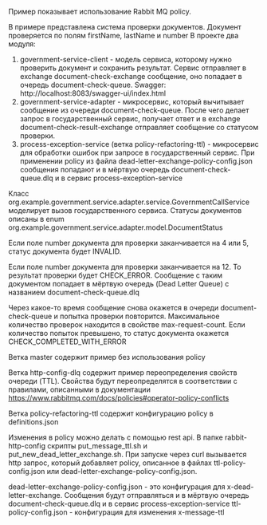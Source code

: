 Пример показывает использование Rabbit MQ policy.

В примере представлена система проверки документов. Документ проверяется по полям firstName, lastName и number
В проекте два модуля:
1) government-service-client - модель сервиса, которому нужно проверить документ и сохранить результат.
Сервис отправляет в exchange document-check-exchange сообщение, оно попадает в очередь document-check-queue.
Swagger: http://localhost:8083/swagger-ui/index.html
2) government-service-adapter - микросервис, который вычитывает сообщение из очереди document-check-queue.
После чего делает запрос в государственный сервис, получает ответ и в exchange document-check-result-exchange
отправляет сообщение со статусом проверки.
3) process-exception-service (ветка policy-refactoring-ttl) - микросервис для обработки ошибок при запросе в государственный сервис. 
   При применении  policy из файла dead-letter-exchange-policy-config.json сообщения попадают и в мёртвую очередь document-check-queue.dlq
   и в сервис process-exception-service

Класс org.example.government.service.adapter.service.GovernmentCallService моделирует вызов государственного сервиса.
Статусы документов описаны в enum org.example.government.service.adapter.model.DocumentStatus

Если поле number документа для проверки заканчивается на 4 или 5, статус документа будет INVALID.

Если поле number документа для проверки заканчивается на 12. То результат проверки будет CHECK_ERROR.
Сообщение с таким документом попадает в мёртвую очередь (Dead Letter Queue) c названием document-check-queue.dlq

Через какое-то время сообщение снова окажется в очереди document-check-queue и попытка проверки повторится.
Максимальное количество проверок находится в свойстве max-request-count. Если количество попыток превышено,
то статус документа окажется CHECK_COMPLETED_WITH_ERROR

Ветка master содержит пример без использования policy

Ветка http-config-dlq содержит пример переопределения свойств очереди (TTL).
Свойства будут переопределятся в соответствии с правилами, описанными в документации https://www.rabbitmq.com/docs/policies#operator-policy-conflicts

Ветка policy-refactoring-ttl содержит конфигурацию policy в definitions.json

Изменения в policy можно делать с помощью rest api. В папке rabbit-http-config скрипты put_message_ttl.sh и put_new_dead_letter_exchange.sh. 
При запуске через curl вызывается http запрос, который добавляет policy, описанное в файлах ttl-policy-config.json или dead-letter-exchange-policy-config.json.

dead-letter-exchange-policy-config.json - это конфигурация для x-dead-letter-exchange. Сообщения будут отправляться и в мёртвую очередь document-check-queue.dlq 
и в сервис process-exception-service 
ttl-policy-config.json - конфигурация для изменения x-message-ttl




